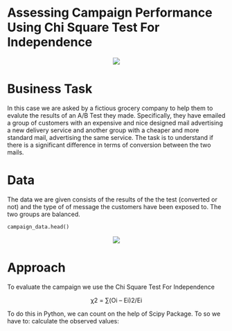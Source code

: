 # Assessing Campaign Performance Using Chi Square Test For Independence

<p align="center">
  <img src="https://user-images.githubusercontent.com/69009356/185987097-b4be59cc-fa3a-41ba-a068-69aa78a17c4b.png"
 />
</p>

# Business Task
In this case we are asked by a fictious grocery company to help them to evalute the results of an A/B Test they made.
Specifically, they have emailed a group of customers with an expensive and nice designed mail advertising a new delivery service and another group with a cheaper and more standard mail, advertising the same service.
The task is to understand if there is a significant difference in terms of conversion between the two mails.

# Data
The data we are given consists of the results of the the test (converted or not) and the type of of message the customers have been exposed to. The two groups are balanced.

```python
campaign_data.head()
```
<p align="center">
  <img src="https://user-images.githubusercontent.com/69009356/185991783-af53fb31-5e64-44bf-8a23-82f6c096aa9f.JPG"
 />
</p>

# Approach
To evaluate the campaign we use the Chi Square Test For Independence
<p align="center">
χ2 = ∑(Oi – Ei)2/Ei
</p>

To do this in Python, we can count on the help of Scipy Package.
To so we have to:
calculate the observed values:

